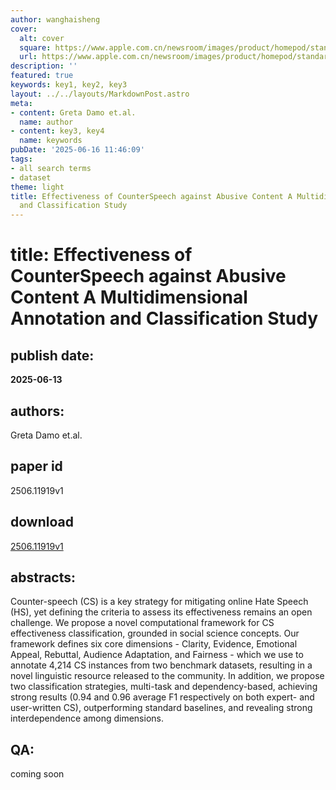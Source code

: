 ```yaml
---
author: wanghaisheng
cover:
  alt: cover
  square: https://www.apple.com.cn/newsroom/images/product/homepod/standard/Apple-HomePod-hero-230118_big.jpg.large_2x.jpg
  url: https://www.apple.com.cn/newsroom/images/product/homepod/standard/Apple-HomePod-hero-230118_big.jpg.large_2x.jpg
description: ''
featured: true
keywords: key1, key2, key3
layout: ../../layouts/MarkdownPost.astro
meta:
- content: Greta Damo et.al.
  name: author
- content: key3, key4
  name: keywords
pubDate: '2025-06-16 11:46:09'
tags:
- all search terms
- dataset
theme: light
title: Effectiveness of CounterSpeech against Abusive Content A Multidimensional Annotation
  and Classification Study
---
```


# title: Effectiveness of CounterSpeech against Abusive Content A Multidimensional Annotation and Classification Study 
## publish date: 
**2025-06-13** 
## authors: 
  Greta Damo et.al. 
## paper id
2506.11919v1
## download
[2506.11919v1](http://arxiv.org/abs/2506.11919v1)
## abstracts:
Counter-speech (CS) is a key strategy for mitigating online Hate Speech (HS), yet defining the criteria to assess its effectiveness remains an open challenge. We propose a novel computational framework for CS effectiveness classification, grounded in social science concepts. Our framework defines six core dimensions - Clarity, Evidence, Emotional Appeal, Rebuttal, Audience Adaptation, and Fairness - which we use to annotate 4,214 CS instances from two benchmark datasets, resulting in a novel linguistic resource released to the community. In addition, we propose two classification strategies, multi-task and dependency-based, achieving strong results (0.94 and 0.96 average F1 respectively on both expert- and user-written CS), outperforming standard baselines, and revealing strong interdependence among dimensions.
## QA:
coming soon
